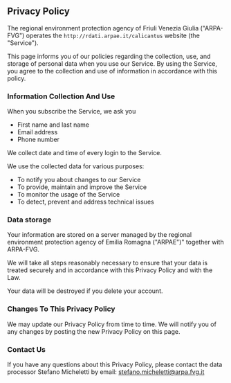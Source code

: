 
## Privacy Policy

The regional environment protection agency of Friuli Venezia Giulia ("ARPA-FVG") operates the `http://rdati.arpae.it/calicantus` website (the "Service").

This page informs you of our policies regarding the collection, use, and storage of personal data when you use our Service. By using the Service, you agree to the collection and use of information in accordance with this policy.

### Information Collection And Use

When you subscribe the Service, we ask you

* First name and last name
* Email address
* Phone number
 
We collect date and time of every login to the Service.

We use the collected data for various purposes:

* To notify you about changes to our Service
* To provide, maintain and improve the Service
* To monitor the usage of the Service
* To detect, prevent and address technical issues

### Data storage

Your information are stored on a server managed by the regional environment protection agency of Emilia Romagna ("ARPAE")" together with ARPA-FVG.

We will take all steps reasonably necessary to ensure that your data is treated securely and in accordance with this Privacy Policy and with the Law.

Your data will be destroyed if you delete your account. 

### Changes To This Privacy Policy

We may update our Privacy Policy from time to time. We will notify you of any changes by posting the new Privacy Policy on this page.

### Contact Us

If you have any questions about this Privacy Policy, please contact the data processor Stefano Micheletti by email: stefano.micheletti@arpa.fvg.it

